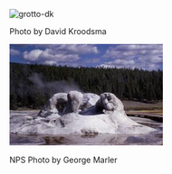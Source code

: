 ![grotto-dk](../images/Grotto-dk.JPEG)

 Photo by David Kroodsma

![Grotto Geyser](../images/GrottoGeyser.jpg)

NPS Photo by George Marler
